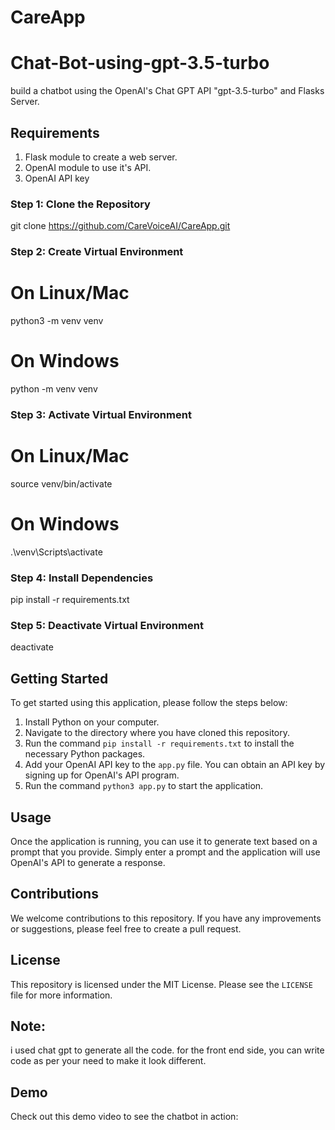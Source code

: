 # CareApp
# Chat-Bot-using-gpt-3.5-turbo
build a chatbot using the OpenAI's Chat GPT API "gpt-3.5-turbo" and Flasks Server. 

## Requirements

1. Flask module to create a web server.
2. OpenAI module to use it's API.
3. OpenAI API key

### Step 1: Clone the Repository

git clone https://github.com/CareVoiceAI/CareApp.git


### Step 2: Create Virtual Environment

# On Linux/Mac
python3 -m venv venv

# On Windows
python -m venv venv

### Step 3: Activate Virtual Environment

# On Linux/Mac
source venv/bin/activate

# On Windows
.\venv\Scripts\activate

### Step 4: Install Dependencies

pip install -r requirements.txt


### Step 5: Deactivate Virtual Environment

deactivate
## Getting Started

To get started using this application, please follow the steps below:

1. Install Python on your computer.
2. Navigate to the directory where you have cloned this repository.
3. Run the command `pip install -r requirements.txt` to install the necessary Python packages.
4. Add your OpenAI API key to the `app.py` file. You can obtain an API key by signing up for OpenAI's API program.
5. Run the command `python3 app.py` to start the application.

## Usage

Once the application is running, you can use it to generate text based on a prompt that you provide. Simply enter a prompt and the application will use OpenAI's API to generate a response. 

## Contributions

We welcome contributions to this repository. If you have any improvements or suggestions, please feel free to create a pull request.

## License

This repository is licensed under the MIT License. Please see the `LICENSE` file for more information.


## Note: 
i used chat gpt to generate all the code.
for the front end side, you can write code as per your need to make it look different.


## Demo

Check out this demo video to see the chatbot in action:
